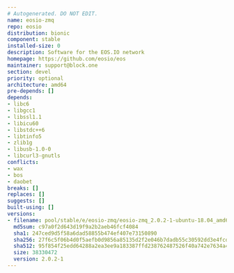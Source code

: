 ```yaml
---
# Autogenerated. DO NOT EDIT.
name: eosio-zmq
repo: eosio
distribution: bionic
component: stable
installed-size: 0
description: Software for the EOS.IO network
homepage: https://github.com/eosio/eos
maintainer: support@block.one
section: devel
priority: optional
architecture: amd64
pre-depends: []
depends:
- libc6
- libgcc1
- libssl1.1
- libicu60
- libstdc++6
- libtinfo5
- zlib1g
- libusb-1.0-0
- libcurl3-gnutls
conflicts:
- wax
- bos
- daobet
breaks: []
replaces: []
suggests: []
built-using: []
versions:
- filename: pool/stable/e/eosio-zmq/eosio-zmq_2.0.2-1-ubuntu-18.04_amd64.deb
  md5sum: c97a0f2d643d19f9a2b2aeb46fcf4084
  sha1: 247ced9d5f58a6dad58855b474ef407e73150890
  sha256: 27f6c5f06b4d0f5aefb0d9856a85135d2f2e046b7dadb55c30592dd3e4fcd6ab
  sha512: 95f854f25edd64288a2ea3ee9a183387ffd238762487526f40a742e7634a4940d07d19bf01ccdb70ad34c79551196dc5bb01268a7dfd2339724ffeb618756b75
  size: 38330472
  version: 2.0.2-1
---
```

